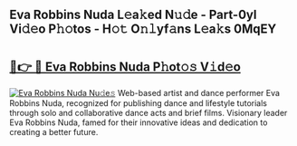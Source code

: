 ## Eva Robbins Nuda L𝚎a𝚔ed N𝚞𝚍e - Part-0yl Vi𝚍𝚎o P𝚑𝚘tos - H𝚘𝚝 O𝚗𝚕yf𝚊ns L𝚎a𝚔s 0MqEY

# <h2><a href="http://kfaz57c.oniu.top/?m=Eva+Robbins+Nuda">🔗👉 🔴 Eva Robbins Nuda P𝚑ot𝚘𝚜 V𝚒d𝚎o</a></h2>

[![Eva Robbins Nuda Nu𝚍e𝚜](https://i.imgur.com/0qMVB7G.gif)](http://kfaz57c.oniu.top/?m=Eva+Robbins+Nuda)
Web-based artist and dance performer Eva Robbins Nuda, recognized for publishing dance and lifestyle tutorials through solo and collaborative dance acts and brief films. Visionary leader Eva Robbins Nuda, famed for their innovative ideas and dedication to creating a better future.  
